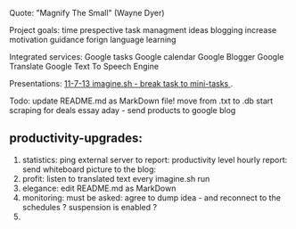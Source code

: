 Quote: 
"Magnify The Small" (Wayne Dyer)

Project goals:
time prespective
task managment
ideas blogging
increase motivation guidance
forign language learning

Integrated services:
Google tasks
Google calendar
Google Blogger
Google Translate
Google Text To Speech Engine

Presentations:
        [ 11-7-13 imagine.sh - break task to mini-tasks ](http://ascii.io/a/4113).

Todo:
update README.md as MarkDown file! 
move from .txt to .db
start scraping for deals
essay aday - send products to google blog


productivity-upgrades:
----------------------
1. statistics:
		ping external server to report: productivity level
		hourly report:
			send whiteboard picture to the blog: 
2. profit:
		listen to translated text every imagine.sh run
3. elegance: 
		edit README.md as MarkDown
5. monitoring:
		must be asked:
			agree to dump idea - and reconnect to the schedules ?
			suspension is enabled ?
6. 		

		


